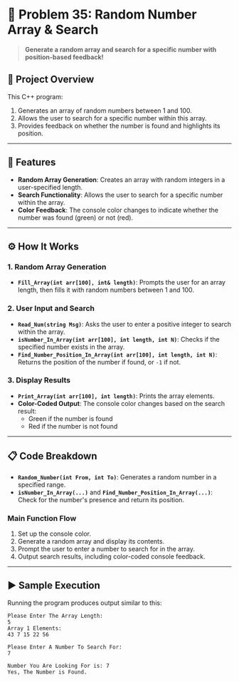 # 🔢 Problem 35: Random Number Array & Search 

> **Generate a random array and search for a specific number with position-based feedback!**

## 📘 Project Overview
This C++ program:
1. Generates an array of random numbers between 1 and 100.
2. Allows the user to search for a specific number within this array.
3. Provides feedback on whether the number is found and highlights its position.

---

## 🌟 Features
- **Random Array Generation**: Creates an array with random integers in a user-specified length.
- **Search Functionality**: Allows the user to search for a specific number within the array.
- **Color Feedback**: The console color changes to indicate whether the number was found (green) or not (red).

---

## ⚙️ How It Works
### 1. Random Array Generation
- **`Fill_Array(int arr[100], int& length)`**: Prompts the user for an array length, then fills it with random numbers between 1 and 100.

### 2. User Input and Search
- **`Read_Num(string Msg)`**: Asks the user to enter a positive integer to search within the array.
- **`isNumber_In_Array(int arr[100], int length, int N)`**: Checks if the specified number exists in the array.
- **`Find_Number_Position_In_Array(int arr[100], int length, int N)`**: Returns the position of the number if found, or `-1` if not.

### 3. Display Results
- **`Print_Array(int arr[100], int length)`**: Prints the array elements.
- **Color-Coded Output**: The console color changes based on the search result:
  - Green if the number is found
  - Red if the number is not found

---

## 📋 Code Breakdown
- **`Random_Number(int From, int To)`**: Generates a random number in a specified range.
- **`isNumber_In_Array(...)`** and **`Find_Number_Position_In_Array(...)`**: Check for the number's presence and return its position.

### Main Function Flow
1. Set up the console color.
2. Generate a random array and display its contents.
3. Prompt the user to enter a number to search for in the array.
4. Output search results, including color-coded console feedback.

---

## ▶️ Sample Execution
Running the program produces output similar to this:

```plaintext
Please Enter The Array Length:
5
Array 1 Elements:
43 7 15 22 56 

Please Enter A Number To Search For:
7

Number You Are Looking For is: 7
Yes, The Number is Found.
